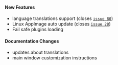 #### New Features
* language translations support (closes [`issue 80`](http://github.com/uavos/apx-releases/issues/80))
* Linux AppImage auto update (closes [`issue 28`](http://github.com/uavos/apx-releases/issues/28))
* Fail safe plugins loading

#### Documentation Changes
* updates about translations
* main window customization instructions